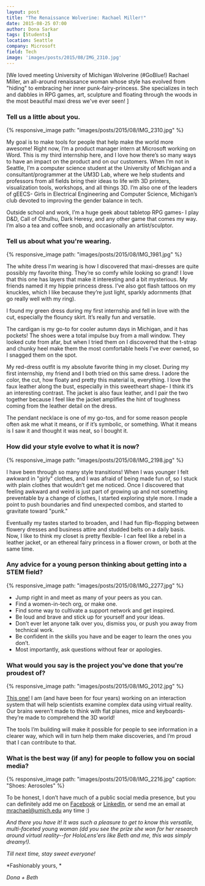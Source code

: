 ```yaml
---
layout: post
title: "The Renaissance Wolverine: Rachael Miller!"
date: 2015-08-25 07:00
author: Dona Sarkar
tags: [Students]
location: Seattle
company: Microsoft
field: Tech
image: 'images/posts/2015/08/IMG_2310.jpg'
---
```


[We loved meeting University of Michigan Wolverine (#GoBlue!) Rachael Miller, an all-around renaissance woman whose style has evolved from "hiding" to embracing her inner punk-fairy-princess. She specializes in tech and dabbles in RPG games, art, sculpture and floating through the woods in the most beautiful maxi dress we've ever seen! ]

### Tell us a little about you.

{% responsive_image path: "images/posts/2015/08/IMG_2310.jpg" %}

My goal is to make tools for people that help make the world more awesome! Right now, I’m a product manager intern at Microsoft working on Word. This is my third internship here, and I love how there’s so many ways to have an impact on the product and on our customers. When I’m not in Seattle, I’m a computer science student at the University of Michigan and a consultant/programmer at the UM3D Lab, where we help students and professors from all fields bring their ideas to life with 3D printers, visualization tools, workshops, and all things 3D. I’m also one of the leaders of gEECS- Girls in Electrical Engineering and Computer Science, Michigan’s club devoted to improving the gender balance in tech.

Outside school and work, I’m a huge geek about tabletop RPG games- I play D&D, Call of Cthulhu, Dark Heresy, and any other game that comes my way. I’m also a tea and coffee snob, and occasionally an artist/sculptor.

### Tell us about what you're wearing.

{% responsive_image path: "images/posts/2015/08/IMG_1981.jpg" %}

The white dress I'm wearing is how I discovered that maxi-dresses are quite possibly my favorite thing. They’re so comfy while looking so grand! I love that this one has layers that make it interesting and a bit mysterious. My friends named it my hippie princess dress. I’ve also got flash tattoos on my knuckles, which I like because they’re just light, sparkly adornments (that go really well with my ring).

I found my green dress during my first internship and fell in love with the cut, especially the flouncy skirt. It’s really fun and versatile.

The cardigan is my go-to for cooler autumn days in Michigan, and it has pockets! The shoes were a total impulse buy from a mall window. They looked cute from afar, but when I tried them on I discovered that the t-strap and chunky heel make them the most comfortable heels I’ve ever owned, so I snagged them on the spot.

My red-dress outfit is my absolute favorite thing in my closet. During my first internship, my friend and I both tried on this same dress. I adore the color, the cut, how floaty and pretty this material is, everything. I love the faux leather along the bust, especially in this sweetheart shape- I think it’s an interesting contrast. The jacket is also faux leather, and I pair the two together because I feel like the jacket amplifies the hint of toughness coming from the leather detail on the dress.

The pendant necklace is one of my go-tos, and for some reason people often ask me what it means, or if it’s symbolic, or something. What it means is I saw it and thought it was neat, so I bought it.

### How did your style evolve to what it is now?

{% responsive_image path: "images/posts/2015/08/IMG_2198.jpg"  %}

I have been through so many style transitions! When I was younger I felt awkward in "girly" clothes, and I was afraid of being made fun of, so I stuck with plain clothes that wouldn’t get me noticed. Once I discovered that feeling awkward and weird is just part of growing up and not something preventable by a change of clothes, I started exploring style more. I made a point to push boundaries and find unexpected combos, and started to gravitate toward "punk."

Eventually my tastes started to broaden, and I had fun flip-flopping between flowery dresses and business attire and studded belts on a daily basis. Now, I like to think my closet is pretty flexible- I can feel like a rebel in a leather jacket, or an ethereal fairy princess in a flower crown, or both at the same time.

### Any advice for a young person thinking about getting into a STEM field?

{% responsive_image path: "images/posts/2015/08/IMG_2277.jpg" %}

- Jump right in and meet as many of your peers as you can.
- Find a women-in-tech org, or make one.
- Find some way to cultivate a support network and get inspired.
- Be loud and brave and stick up for yourself and your ideas.
- Don’t ever let anyone talk over you, dismiss you, or push you away from technical work.
- Be confident in the skills you have and be eager to learn the ones you don’t.
- Most importantly, ask questions without fear or apologies.

### What would you say is the project you've done that you're proudest of?

{% responsive_image path: "images/posts/2015/08/IMG_2012.jpg" %}

[This one!](http://www.eecs.umich.edu/eecs/about/articles/2013/MICWIC_poster_award.html) I am (and have been for four years) working on an interaction system that will help scientists examine complex data using virtual reality. Our brains weren’t made to think with flat planes, mice and keyboards- they’re made to comprehend the 3D world!

The tools I’m building will make it possible for people to see information in a clearer way, which will in turn help them make discoveries, and I’m proud that I can contribute to that.

### What is the best way (if any) for people to follow you on social media?

{% responsive_image path: "images/posts/2015/08/IMG_2216.jpg" caption: "Shoes: Aerosoles" %}

To be honest, I don’t have much of a public social media presence, but you can definitely add me on [Facebook](http://facebook.com/rachael.miller.1420) or [LinkedIn](https://www.linkedin.com/pub/rachael-miller/59/18a/315), or send me an email at <mrachael@umich.edu> any time :)

*And there you have it! It was such a pleasure to get to know this versatile, multi-faceted young woman (dd you see the prize she won for her research around virtual reality--for HoloLens'ers like Beth and me, this was simply dreamy!).*

*Till next time, stay sweet everyone!*

*Fashionably yours, *

*Dona + Beth*
